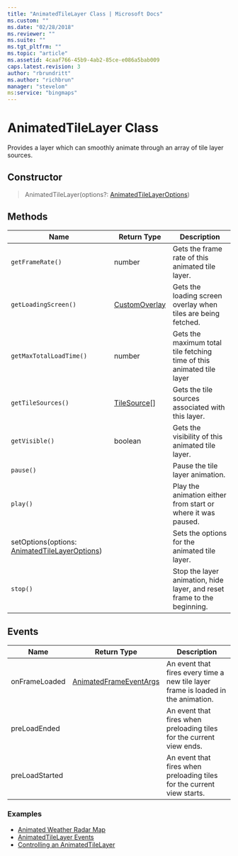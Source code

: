 ```yaml
---
title: "AnimatedTileLayer Class | Microsoft Docs"
ms.custom: ""
ms.date: "02/28/2018"
ms.reviewer: ""
ms.suite: ""
ms.tgt_pltfrm: ""
ms.topic: "article"
ms.assetid: 4caaf766-45b9-4ab2-85ce-e086a5bab009
caps.latest.revision: 3
author: "rbrundritt"
ms.author: "richbrun"
manager: "stevelom"
ms:service: "bingmaps"
---
```

# AnimatedTileLayer Class
Provides a layer which can smoothly animate through an array of tile layer sources.

## Constructor

> AnimatedTileLayer(options?: [AnimatedTileLayerOptions](../v8-web-control/animatedtilelayeroptions-object.md))

## Methods

| Name                                          | Return Type    | Description                                                             |
|-----------------------------------------------|----------------|-------------------------------------------------------------------------|
| `getFrameRate()`                                | number         | Gets the frame rate of this animated tile layer.                        |
| `getLoadingScreen()`                            | [CustomOverlay](../v8-web-control/customoverlay-class.md)  | Gets the loading screen overlay when tiles are being fetched.           |
| `getMaxTotalLoadTime()`                         | number         | Gets the maximum total tile fetching time of this animated tile layer   |
| `getTileSources()`                              | [TileSource](../v8-web-control/tilesource-class.md)\[\] | Gets the tile sources associated with this layer.                       |
| `getVisible()`                                  | boolean        | Gets the visibility of this animated tile layer.                        |
| `pause()`                                       |                | Pause the tile layer animation.                                         |
| `play()`                                        |                | Play the animation either from start or where it was paused.            |
| setOptions(options: [AnimatedTileLayerOptions](../v8-web-control/animatedtilelayeroptions-object.md)) |                | Sets the options for the animated tile layer.                           |
| `stop()`                                        |                | Stop the layer animation, hide layer, and reset frame to the beginning. |

## Events

| Name           | Return Type            | Description                                                                       |
|----------------|------------------------|-----------------------------------------------------------------------------------|
| onFrameLoaded  | [AnimatedFrameEventArgs](../v8-web-control/animatedframeeventargs-object.md) | An event that fires every time a new tile layer frame is loaded in the animation. |
| preLoadEnded   |                        | An event that fires when preloading tiles for the current view ends.              |
| preLoadStarted |                        | An event that fires when preloading tiles for the current view starts.            |

### Examples

  * [Animated Weather Radar Map](../v8-web-control/animated-weather-radar-map.md)
  * [AnimatedTileLayer Events](../v8-web-control/animatedtilelayer-events.md)
  * [Controlling an AnimatedTileLayer](../v8-web-control/controlling-an-animatedtilelayer.md)